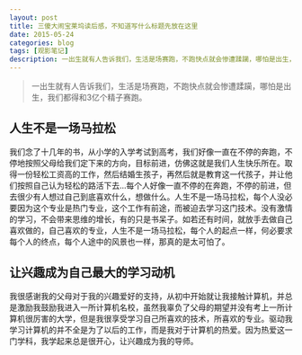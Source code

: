 ```yaml
---
layout: post
title: 三傻大闹宝莱坞读后感，不知道写什么标题先放在这里
date: 2015-05-24
categories: blog
tags: [观影笔记]
description: 一出生就有人告诉我们，生活是场赛跑，不跑快点就会惨遭蹂躏，哪怕是出生，我们都得和3亿个精子赛跑。
---
```

> 一出生就有人告诉我们，生活是场赛跑，不跑快点就会惨遭蹂躏，哪怕是出生，我们都得和3亿个精子赛跑。
## 人生不是一场马拉松
我们念了十几年的书，从小学的入学考试到高考，我们好像一直在不停的奔跑，不停地按照父母给我们定下来的方向，目标前进，仿佛这就是我们人生快乐所在。取得一份轻松工资高的工作，然后结婚生孩子，再然后就是教育这一代孩子，并让他们按照自己认为轻松的路活下去...每个人好像一直不停的在奔跑，不停的前进，但去很少有人想过自己到底喜欢什么，想做什么。人生不是一场马拉松，每个人没必要因为这个专业是热门专业，这个工作有前途，而被迫去学习这门技术。没有激情的学习，不会带来思维的增长，有的只是书呆子。如若还有时间，就放手去做自己喜欢做的，自己喜欢的专业，人生不是一场马拉松，每个人的起点一样，何必要求每个人的终点，每个人途中的风景也一样，那真的是太可怕了。


## 让兴趣成为自己最大的学习动机
我很感谢我的父母对于我的兴趣爱好的支持，从初中开始就让我接触计算机，并总是激励我鼓励我进入一所计算机名校，虽然我辜负了父母的期望并没有考上一所计算机很厉害的大学，但是我很享受学习自己所喜欢的技术，所喜欢的专业。驱动我学习计算机的并不全是为了以后的工作，而是我对于计算机的热爱。因为热爱这一门学科，我学起来总是很开心，让兴趣成为我的导师。
